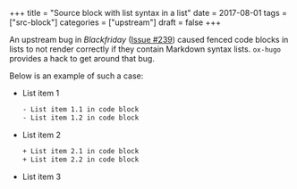 +++
title = "Source block with list syntax in a list"
date = 2017-08-01
tags = ["src-block"]
categories = ["upstream"]
draft = false
+++

An upstream bug in _Blackfriday_ ([Issue #239](https://github.com/russross/blackfriday/issues/239)) caused fenced code
blocks in lists to not render correctly if they contain Markdown
syntax lists. `ox-hugo` provides a hack to get around that bug.

Below is an example of such a case:

-   List item 1

    ```md
    ​- List item 1.1 in code block
    ​- List item 1.2 in code block
    ```
-   List item 2

    ```md
    ​+ List item 2.1 in code block
    ​+ List item 2.2 in code block
    ```
-   List item 3
